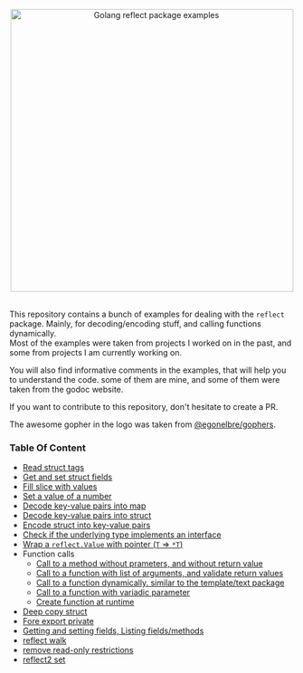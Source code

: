 <p align="center">
<img 
    src="img/logo.png"
    width="500" alt="Golang reflect package examples">
<br/><br/>
</p>

This repository contains a bunch of examples for dealing with the `reflect` package.
Mainly, for decoding/encoding stuff, and calling functions dynamically.  
Most of the examples were taken from projects I worked on in the past, and some from projects I am currently working on.  

You will also find informative comments in the examples, that will help you to understand the code.
some of them are mine, and some of them were taken from the godoc website.

If you want to contribute to this repository, don't hesitate to create a PR.

The awesome gopher in the logo was taken from [@egonelbre/gophers](https://github.com/egonelbre/gophers).


### Table Of Content
- [Read struct tags](read_struct_tags_test.go)
- [Get and set struct fields](get_set_struct_fields_test.go)
- [Fill slice with values](fill_slice_string_test.go)
- [Set a value of a number](set_num_test.go)
- [Decode key-value pairs into map](kvstring2map_test.go)
- [Decode key-value pairs into struct](kvstring2struct_test.go)
- [Encode struct into key-value pairs](struct2kvstring_test.go)
- [Check if the underlying type implements an interface](type_impl_interface_test.go)
- [Wrap a `reflect.Value` with pointer (`T` => `*T`)](wrap_with_pointer_test.go)
- Function calls
  - [Call to a method without prameters, and without return value](function_call_test.go)
  - [Call to a function with list of arguments, and validate return values](function_call_args_test.go)
  - [Call to a function dynamically. similar to the template/text package](function_call_dynamic_test.go)
  - [Call to a function with variadic parameter](function_call_varargs_test.go)
  - [Create function at runtime](function_create_test.go)
- [Deep copy struct](deepcopy_test.go)
- [Fore export private](forceexport_test.go)
- [Getting and setting fields, Listing fields/methods](reflector_test.go)
- [reflect walk](reflectwalk_test.go)
- [remove read-only restrictions](sudo_test.go)
- [reflect2 set](set_test.go)

